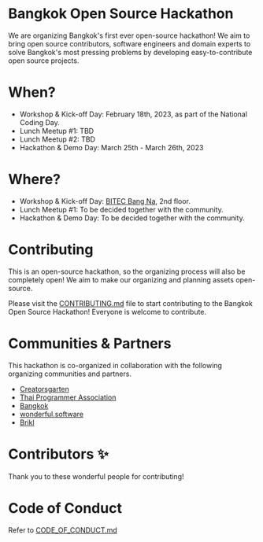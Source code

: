 # Bangkok Open Source Hackathon

We are organizing Bangkok's first ever open-source hackathon! We aim to bring open source contributors, software engineers and domain experts to solve Bangkok's most pressing problems by developing easy-to-contribute open source projects.

# When?

- Workshop & Kick-off Day: February 18th, 2023, as part of the National Coding Day.
- Lunch Meetup #1: TBD
- Lunch Meetup #2: TBD
- Hackathon & Demo Day: March 25th - March 26th, 2023

# Where?

- Workshop & Kick-off Day: [BITEC Bang Na](https://www.bitec.co.th), 2nd floor.
- Lunch Meetup #1: To be decided together with the community.
- Hackathon & Demo Day: To be decided together with the community.

# Contributing

This is an open-source hackathon, so the organizing process will also be completely open! We aim to make our organizing and planning assets open-source.

Please visit the [CONTRIBUTING.md](CONTRIBUTING.md) file to start contributing to the Bangkok Open Source Hackathon! Everyone is welcome to contribute.

# Communities & Partners

This hackathon is co-organized in collaboration with the following organizing communities and partners.

- [Creatorsgarten](https://creatorsgarten.org)
- [Thai Programmer Association](https://www.thaiprogrammer.org)
- [Bangkok](https://official.bangkok.go.th)
- [wonderful.software](https://wonderful.software)
- [Brikl](https://brikl.com)

# Contributors ✨

Thank you to these wonderful people for contributing!

<!-- ALL-CONTRIBUTORS-LIST:START - Do not remove or modify this section -->
<!-- prettier-ignore-start -->
<!-- markdownlint-disable -->

<!-- markdownlint-restore -->
<!-- prettier-ignore-end -->

<!-- ALL-CONTRIBUTORS-LIST:END -->

# Code of Conduct

Refer to [CODE_OF_CONDUCT.md](CODE_OF_CONDUCT.md)

